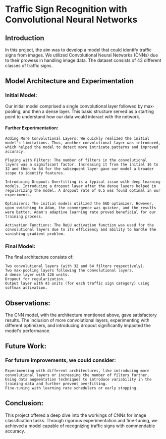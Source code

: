 # Traffic Sign Recognition with Convolutional Neural Networks

## Introduction
In this project, the aim was to develop a model that could identify traffic signs from images. We utilized Convolutional Neural Networks (CNNs) due to their prowess in handling image data. The dataset consists of 43 different classes of traffic signs.

## Model Architecture and Experimentation
### Initial Model:
Our initial model comprised a single convolutional layer followed by max-pooling, and then a dense layer. This basic structure served as a starting point to understand how our data would interact with the network.
#### Further Experimentation:

    Adding More Convolutional Layers: We quickly realized the initial model's limitations. Thus, another convolutional layer was introduced, which helped the model to detect more intricate patterns and improved accuracy.

    Playing with Filters: The number of filters in the convolutional layers was a significant factor. Increasing it from the initial 16 to 32 and then to 64 for the subsequent layer gave our model a broader scope to identify features.

    Introducing Dropout: Overfitting is a typical issue with deep learning models. Introducing a dropout layer after the dense layers helped in regularizing the model. A dropout rate of 0.5 was found optimal in our experiments.

    Optimizers: The initial models utilized the SGD optimizer. However, upon switching to Adam, the convergence was quicker, and the results were better. Adam's adaptive learning rate proved beneficial for our training process.

    Activation Functions: The ReLU activation function was used for the convolutional layers due to its efficiency and ability to handle the vanishing gradient problem.

### Final Model:

The final architecture consists of:

    Two convolutional layers (with 32 and 64 filters respectively).
    Two max-pooling layers following the convolutional layers.
    A dense layer with 128 units.
    Dropout for regularization.
    Output layer with 43 units (for each traffic sign category) using softmax activation.

## Observations:
The CNN model, with the architecture mentioned above, gave satisfactory results. The inclusion of more convolutional layers, experimenting with different optimizers, and introducing dropout significantly impacted the model's performance.

## Future Work:
### For future improvements, we could consider:

    Experimenting with different architectures, like introducing more convolutional layers or increasing the number of filters further.
    Using data augmentation techniques to introduce variability in the training data and further prevent overfitting.
    Fine-tuning with learning rate schedulers or early stopping.

## Conclusion:
This project offered a deep dive into the workings of CNNs for image classification tasks. Through rigorous experimentation and fine-tuning, we achieved a model capable of recognizing traffic signs with commendable accuracy.